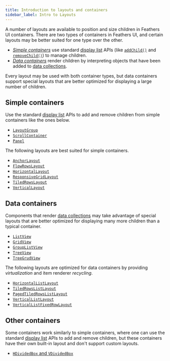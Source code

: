 ```yaml
---
title: Introduction to layouts and containers
sidebar_label: Intro to Layouts
---
```


A number of layouts are available to position and size children in Feathers UI containers. There are two types of containers in Feathers UI, and certain layouts may be better suited for one type over the other.

- [_Simple containers_](#simple-containers) use standard [display list](https://books.openfl.org/openfl-developers-guide/display-programming/basics-of-display-programming.html) APIs (like [`addChild()`](https://api.openfl.org/openfl/display/DisplayObjectContainer.html#addChild) and [`removeChild()`](https://api.openfl.org/openfl/display/DisplayObjectContainer.html#removeChild)) to manage children.
- [_Data containers_](#data-containers) render children by interpreting objects that have been added to [data collections](./data-collections.md).

Every layout may be used with both container types, but data containers support special layouts that are better optimized for displaying a large number of children.

## Simple containers

Use the standard [display list](https://books.openfl.org/openfl-developers-guide/display-programming/basics-of-display-programming.html) APIs to add and remove children from simple containers like the ones below.

- [`LayoutGroup`](./layout-group.md)
- [`ScrollContainer`](./scroll-container.md)
- [`Panel`](./panel.md)

The following layouts are best suited for simple containers.

- [`AnchorLayout`](./anchor-layout.md)
- [`FlowRowsLayout`](./flow-rows-layout.md)
- [`HorizontalLayout`](./horizontal-layout.md)
- [`ResponsiveGridLayout`](./responsive-grid-layout.md)
- [`TiledRowsLayout`](./tiled-rows-layout.md)
- [`VerticalLayout`](./vertical-layout.md)

## Data containers

Components that render [data collections](./data-collections.md) may take advantage of special layouts that are better optimized for displaying many more children than a typical container.

- [`ListView`](./list-view.md)
- [`GridView`](./grid-view.md)
- [`GroupListView`](./group-list-view.md)
- [`TreeView`](./tree-view.md)
- [`TreeGrudView`](./tree-grid-view.md)

The following layouts are optimized for data containers by providing _virtualization_ and item renderer _recycling_.

- [`HorizontalListLayout`](./horizontal-list-layout.md)
- [`TiledRowsListLayout`](./tiled-rows-list-layout.md)
- [`PagedTiledRowsListLayout`](./paged-tiled-rows-list-layout.md)
- [`VerticalListLayout`](./vertical-list-layout.md)
- [`VerticalListFixedRowLayout`](./vertical-list-fixed-row-layout.md)

## Other containers

Some containers work similarly to simple containers, where one can use the standard [display list](https://books.openfl.org/openfl-developers-guide/display-programming/basics-of-display-programming.html) APIs to add and remove children, but these containers have their own built-in layout and don't support custom layouts.

- [`HDividedBox` and `VDividedBox`](./divided-box.md)
